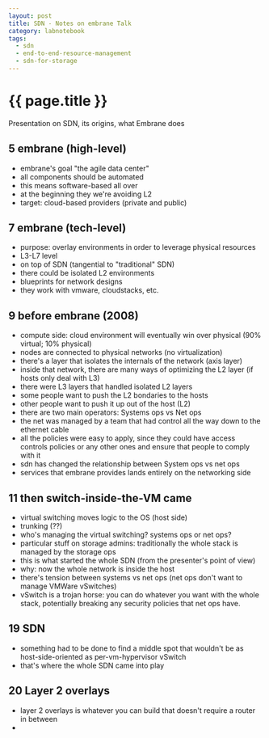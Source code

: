 ```yaml
---
layout: post
title: SDN - Notes on embrane Talk
category: labnotebook
tags:
  - sdn
  - end-to-end-resource-management
  - sdn-for-storage
---
```


# {{ page.title }}

Presentation on SDN, its origins, what Embrane does

## 5 embrane (high-level)

  - embrane's goal "the agile data center"
  - all components should be automated
  - this means software-based all over
  - at the beginning they we're avoiding L2
  - target: cloud-based providers (private and public)

## 7 embrane (tech-level)

  - purpose: overlay environments in order to leverage physical resources
  - L3-L7 level
  - on top of SDN (tangential to "traditional" SDN)
  - there could be isolated L2 environments
  - blueprints for network designs
  - they work with vmware, cloudstacks, etc.

## 9 before embrane (2008)

  - compute side: cloud environment will eventually win over physical (90% virtual; 10% physical)
  - nodes are connected to physical networks (no virtualization)
  - there's a layer that isolates the internals of the network (axis layer)
  - inside that network, there are many ways of optimizing the L2 layer (if hosts only deal with L3)
  - there were L3 layers that handled isolated L2 layers
  - some people want to push the L2 bondaries to the hosts
  - other people want to push it up out of the host (L2)
  - there are two main operators: Systems ops vs Net ops
  - the net was managed by a team that had control all the way down to the ethernet cable
  - all the policies were easy to apply, since they could have access controls policies or any other 
    ones and ensure that people to comply with it
  - sdn has changed the relationship between System ops vs net ops
  - services that embrane provides lands entirely on the networking side

## 11 then switch-inside-the-VM came

  - virtual switching moves logic to the OS (host side)
  - trunking (??)
  - who's managing the virtual switching? systems ops or net ops?
  - particular stuff on storage admins: traditionally the whole stack is managed by the storage ops
  - this is what started the whole SDN (from the presenter's point of view)
  - why: now the whole network is inside the host
  - there's tension between systems vs net ops (net ops don't want to manage VMWare vSwitches)
  - vSwitch is a trojan horse: you can do whatever you want with the whole stack, potentially 
    breaking any security policies that net ops have.

## 19 SDN

  - something had to be done to find a middle spot that wouldn't be as host-side-oriented as 
    per-vm-hypervisor vSwitch
  - that's where the whole SDN came into play

## 20 Layer 2 overlays

  - layer 2 overlays is whatever you can build that doesn't require a router in between
  -
